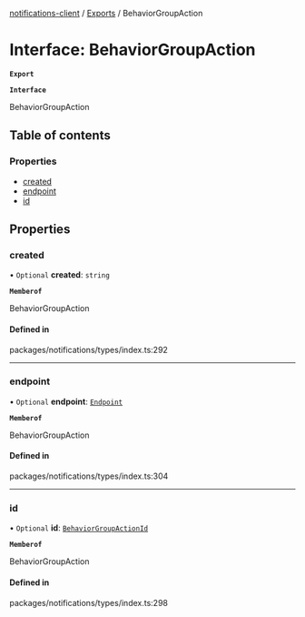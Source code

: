 [notifications-client](../README.md) / [Exports](../modules.md) / BehaviorGroupAction

# Interface: BehaviorGroupAction

**`Export`**

**`Interface`**

BehaviorGroupAction

## Table of contents

### Properties

- [created](BehaviorGroupAction.md#created)
- [endpoint](BehaviorGroupAction.md#endpoint)
- [id](BehaviorGroupAction.md#id)

## Properties

### created

• `Optional` **created**: `string`

**`Memberof`**

BehaviorGroupAction

#### Defined in

packages/notifications/types/index.ts:292

___

### endpoint

• `Optional` **endpoint**: [`Endpoint`](Endpoint.md)

**`Memberof`**

BehaviorGroupAction

#### Defined in

packages/notifications/types/index.ts:304

___

### id

• `Optional` **id**: [`BehaviorGroupActionId`](BehaviorGroupActionId.md)

**`Memberof`**

BehaviorGroupAction

#### Defined in

packages/notifications/types/index.ts:298
